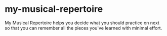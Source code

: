 # my-musical-repertoire
My Musical Repertoire helps you decide what you should practice on next so that you can remember all the pieces you've learned with minimal effort.
